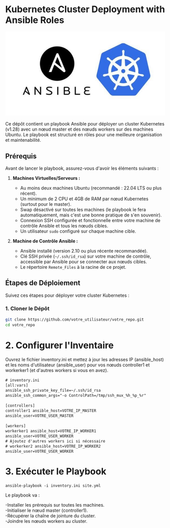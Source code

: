 # Kubernetes Cluster Deployment with Ansible Roles

![alt text](Screenshots/ansible.jpg)

Ce dépôt contient un playbook Ansible pour déployer un cluster Kubernetes (v1.28) avec un nœud master et des nœuds workers sur des machines Ubuntu. Le playbook est structuré en rôles pour une meilleure organisation et maintenabilité.

## Prérequis

Avant de lancer le playbook, assurez-vous d'avoir les éléments suivants :

1.  **Machines Virtuelles/Serveurs :**
    *   Au moins deux machines Ubuntu (recommandé : 22.04 LTS ou plus récent).
    *   Un minimum de 2 CPU et 4GB de RAM par nœud Kubernetes (surtout pour le master).
    *   Swap désactivé sur toutes les machines (le playbook le fera automatiquement, mais c'est une bonne pratique de s'en souvenir).
    *   Connexion SSH configurée et fonctionnelle entre votre machine de contrôle Ansible et tous les nœuds cibles.
    *   Un utilisateur `sudo` configuré sur chaque machine cible.

2.  **Machine de Contrôle Ansible :**
    *   Ansible installé (version 2.10 ou plus récente recommandée).
    *   Clé SSH privée (`~/.ssh/id_rsa`) sur votre machine de contrôle, accessible par Ansible pour se connecter aux nœuds cibles.
    *   Le répertoire `Remote_Files` à la racine de ce projet.




## Étapes de Déploiement

Suivez ces étapes pour déployer votre cluster Kubernetes :

### 1. Cloner le Dépôt

```bash
git clone https://github.com/votre_utilisateur/votre_repo.git
cd votre_repo

```

# 2. Configurer l'Inventaire

Ouvrez le fichier inventory.ini et mettez à jour les adresses IP (ansible_host) et les noms d'utilisateur (ansible_user) pour vos nœuds controller1 et workerker1 (et d'autres workers si vous en avez).

````
# inventory.ini
[all:vars]
ansible_ssh_private_key_file=~/.ssh/id_rsa
ansible_ssh_common_args="-o ControlPath=/tmp/ssh_mux_%h_%p_%r"

[controllers]
controller1 ansible_host=VOTRE_IP_MASTER ansible_user=VOTRE_USER_MASTER

[workers]
workerker1 ansible_host=VOTRE_IP_WORKER1 ansible_user=VOTRE_USER_WORKER
# Ajoutez d'autres workers ici si nécessaire
# workerker2 ansible_host=VOTRE_IP_WORKER2 ansible_user=VOTRE_USER_WORKER
````

# 3. Exécuter le Playbook

```
ansible-playbook -i inventory.ini site.yml 
```

Le playbook va :

-Installer les prérequis sur toutes les machines.  
-Initialiser le nœud master (controller1).  
-Récupérer la chaîne de jointure du cluster.  
-Joindre les nœuds workers au cluster.  